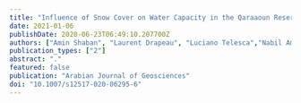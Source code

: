 ```yaml
---
title: "Influence of Snow Cover on Water Capacity in the Qaraaoun Reservoir, Lebanon"
date: 2021-01-06
publishDate: 2020-06-23T06:49:10.207700Z
authors: ["Amin Shaban", "Laurent Drapeau", "Luciano Telesca","Nabil Amacha", "Ali J. Ghandour"]
publication_types: ["2"]
abstract: "."
featured: false
publication: "Arabian Journal of Geosciences"
doi: "10.1007/s12517-020-06295-6"
---
```

